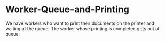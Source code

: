 # Worker-Queue-and-Printing
We have workers who want to print their documents on the printer and waiting at the queue. The worker whose printing is completed gets out of queue.
